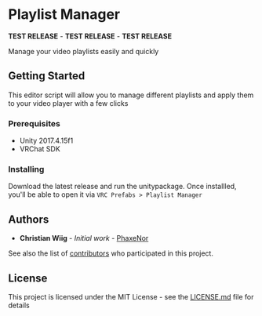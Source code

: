 
# Playlist Manager

**TEST RELEASE** - **TEST RELEASE** - **TEST RELEASE**

Manage your video playlists easily and quickly

## Getting Started

This editor script will allow you to manage different playlists and apply them to your video player with a few clicks

### Prerequisites
* Unity 2017.4.15f1
* VRChat SDK

### Installing

Download the latest release and run the unitypackage.
Once installled, you'll be able to open it via `VRC Prefabs > Playlist Manager`

## Authors

* **Christian Wiig** - *Initial work* - [PhaxeNor](https://github.com/PhaxeNor)

See also the list of [contributors](https://github.com/phaxenor/vrc-playlist-manager/graphs/contributors) who participated in this project.

## License

This project is licensed under the MIT License - see the [LICENSE.md](LICENSE.md) file for details
